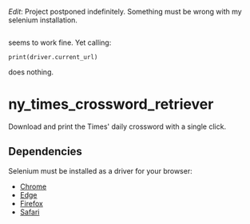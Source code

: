 
*Edit*: Project postponed indefinitely. Something must be wrong with my selenium installation.
``` driver.get(website_url)
```
seems to work fine. Yet calling:
```
print(driver.current_url)
```
does nothing.

# ny_times_crossword_retriever
Download and print the Times' daily crossword with a single click.

## Dependencies
Selenium must be installed as a driver for your browser:
* [Chrome](https://sites.google.com/a/chromium.org/chromedriver/downloads)
* [Edge](https://developer.microsoft.com/en-us/microsoft-edge/tools/webdriver/)
* [Firefox](https://github.com/mozilla/geckodriver/releases)
* [Safari](https://webkit.org/blog/6900/webdriver-support-in-safari-10/)
